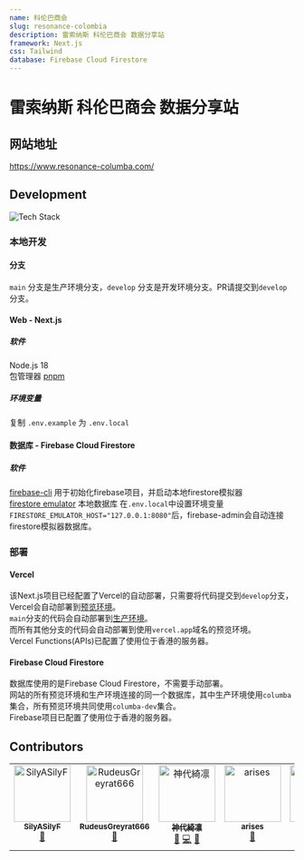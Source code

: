 ```yaml
---
name: 科伦巴商会
slug: resonance-colombia
description: 雷索纳斯 科伦巴商会 数据分享站
framework: Next.js
css: Tailwind
database: Firebase Cloud Firestore
---
```


# 雷索纳斯 科伦巴商会 数据分享站

## 网站地址

https://www.resonance-columba.com/

## Development
![Tech Stack](https://github-readme-tech-stack.vercel.app/api/cards?lineCount=1&line1=react%2Creact%2Cauto%3Bnext.js%2Cnext.js%2Cffffff%3Bvercel%2Cvercel%2Cffffff%3Bfirebase%2Cfirebase%2Cauto%3B&title=Tech%20Stack&align=center&titleAlign=center&fontSize=20&lineHeight=10)

### 本地开发

#### 分支
`main` 分支是生产环境分支，`develop` 分支是开发环境分支。PR请提交到`develop`分支。

#### Web - Next.js

##### 软件
Node.js 18  
包管理器 [pnpm](https://pnpm.io/installation)

##### 环境变量
复制 `.env.example` 为 `.env.local` 


#### 数据库 - Firebase Cloud Firestore

##### 软件
[firebase-cli](https://firebaseopensource.com/projects/firebase/firebase-tools/#installation) 用于初始化firebase项目，并启动本地firestore模拟器  
[firestore emulator](https://firebase.google.com/docs/emulator-suite/connect_firestore?hl=zh-cn)  本地数据库
在`.env.local`中设置环境变量`FIRESTORE_EMULATOR_HOST="127.0.0.1:8080"`后，firebase-admin会自动连接firestore模拟器数据库。

### 部署
#### Vercel
该Next.js项目已经配置了Vercel的自动部署，只需要将代码提交到`develop`分支，Vercel会自动部署到[预览环境](https://preview.resonance-columba.com/)。  
`main`分支的代码会自动部署到[生产环境](https://www.resonance-columba.com/)。  
而所有其他分支的代码会自动部署到使用`vercel.app`域名的预览环境。  
Vercel Functions(APIs)已配置了使用位于香港的服务器。

#### Firebase Cloud Firestore
数据库使用的是Firebase Cloud Firestore，不需要手动部署。  
网站的所有预览环境和生产环境连接的同一个数据库，其中生产环境使用`columba`集合，所有预览环境共同使用`columba-dev`集合。  
Firebase项目已配置了使用位于香港的服务器。

## Contributors

<!-- ALL-CONTRIBUTORS-LIST:START - Do not remove or modify this section -->
<!-- prettier-ignore-start -->
<!-- markdownlint-disable -->
<table>
  <tbody>
    <tr>
      <td align="center" valign="top" width="14.28%"><a href="https://github.com/SilyASilyF"><img src="https://avatars.githubusercontent.com/u/18006559?v=4?s=100" width="100px;" alt="SilyASilyF"/><br /><sub><b>SilyASilyF</b></sub></a><br /><a href="#data-SilyASilyF" title="Data">🔣</a></td>
      <td align="center" valign="top" width="14.28%"><a href="https://github.com/RudeusGreyrat666"><img src="https://avatars.githubusercontent.com/u/148561865?v=4?s=100" width="100px;" alt="RudeusGreyrat666"/><br /><sub><b>RudeusGreyrat666</b></sub></a><br /><a href="#data-RudeusGreyrat666" title="Data">🔣</a></td>
      <td align="center" valign="top" width="14.28%"><a href="https://github.com/Tsuk1ko"><img src="https://avatars.githubusercontent.com/u/24877906?v=4?s=100" width="100px;" alt="神代綺凛"/><br /><sub><b>神代綺凛</b></sub></a><br /><a href="#bug-Tsuk1ko" title="Bug reports">🐛</a> <a href="#code-Tsuk1ko" title="Code">💻</a> <a href="#data-Tsuk1ko" title="Data">🔣</a></td>
      <td align="center" valign="top" width="14.28%"><a href="https://github.com/arises"><img src="https://avatars.githubusercontent.com/u/19305811?v=4?s=100" width="100px;" alt="arises"/><br /><sub><b>arises</b></sub></a><br /><a href="#bug-arises" title="Bug reports">🐛</a></td>
      <td align="center" valign="top" width="14.28%"><a href="https://github.com/EEEExciting"><img src="https://avatars.githubusercontent.com/u/23447813?v=4?s=100" width="100px;" alt="EEEExciting"/><br /><sub><b>EEEExciting</b></sub></a><br /><a href="#ideas-EEEExciting" title="Ideas, Planning, & Feedback">🐛</a></td>
      <td align="center" valign="top" width="14.28%"><a href="https://github.com/cls1997"><img src="https://avatars.githubusercontent.com/u/6021683?v=4?s=100" width="100px;" alt="ChenLingshu"/><br /><sub><b>ChenLingshu</b></sub></a><br /><a href="#ideas-cls1997" title="Ideas, Planning, & Feedback">🤔</a></td>
    </tr>
  </tbody>
</table>

<!-- markdownlint-restore -->
<!-- prettier-ignore-end -->

<!-- ALL-CONTRIBUTORS-LIST:END -->
